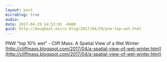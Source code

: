 ```yaml
---
layout: post
microblog: true
audio: 
date: 2017-04-29 14:53:01 -0400
guid: http://dougbeal.micro.blog/2017/04/29/pnw-top-wet.html
---
```

PNW "top 10% wet" - Cliff Mass. A Spatial View of a Wet Winter
[http://cliffmass.blogspot.com/2017/04/a-spatial-view-of-wet-winter.html](http://cliffmass.blogspot.com/2017/04/a-spatial-view-of-wet-winter.html)
